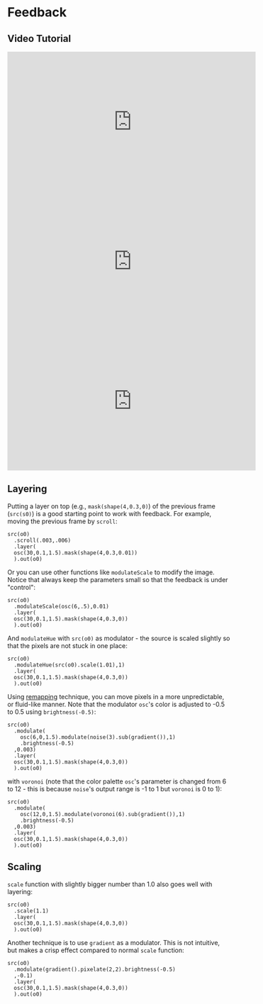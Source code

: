 Feedback
========

Video Tutorial
--------

<iframe width="560" height="315" src="https://www.youtube.com/embed/m-Q7b82Y9Mk" title="YouTube video player" frameborder="0" allow="accelerometer; autoplay; clipboard-write; encrypted-media; gyroscope; picture-in-picture" allowfullscreen></iframe>

<iframe width="560" height="315" src="https://www.youtube.com/embed/U5Li6n_zKlE" title="YouTube video player" frameborder="0" allow="accelerometer; autoplay; clipboard-write; encrypted-media; gyroscope; picture-in-picture" allowfullscreen></iframe>

<iframe width="560" height="315" src="https://www.youtube.com/embed/ZpyZgq5YM6w" title="YouTube video player" frameborder="0" allow="accelerometer; autoplay; clipboard-write; encrypted-media; gyroscope; picture-in-picture" allowfullscreen></iframe>


Layering
--------

Putting a layer on top (e.g., `mask(shape(4,0.3,0)`) of the previous frame (`src(s0)`) is a good starting point to work with feedback. For example, moving the previous frame by `scroll`:

```hydra
src(o0)
  .scroll(.003,.006)
  .layer(
  osc(30,0.1,1.5).mask(shape(4,0.3,0.01))
  ).out(o0)
```

Or you can use other functions like `modulateScale` to modify the image. Notice that always keep the parameters small so that the feedback is under "control":

```hydra
src(o0)
  .modulateScale(osc(6,.5),0.01)
  .layer(
  osc(30,0.1,1.5).mask(shape(4,0.3,0))
  ).out(o0)
```

And `modulateHue` with `src(o0)` as modulator - the source is scaled slightly so that the pixels are not stuck in one place:

```hydra
src(o0)
  .modulateHue(src(o0).scale(1.01),1)
  .layer(
  osc(30,0.1,1.5).mask(shape(4,0.3,0))
  ).out(o0)
```

Using [remapping](colors?id=color-remapping) technique, you can move pixels in a more unpredictable, or fluid-like manner. Note that the modulator `osc`'s color is adjusted to -0.5 to 0.5 using `brightness(-0.5)`:

```hydra
src(o0)
  .modulate(
    osc(6,0,1.5).modulate(noise(3).sub(gradient()),1)
    .brightness(-0.5)
  ,0.003)
  .layer(
  osc(30,0.1,1.5).mask(shape(4,0.3,0))
  ).out(o0)
```

with `voronoi` (note that the color palette `osc`'s parameter is changed from 6 to 12 - this is because `noise`'s output range is -1 to 1 but `voronoi` is 0 to 1):

```hydra
src(o0)
  .modulate(
    osc(12,0,1.5).modulate(voronoi(6).sub(gradient()),1)
    .brightness(-0.5)
  ,0.003)
  .layer(
  osc(30,0.1,1.5).mask(shape(4,0.3,0))
  ).out(o0)
```

Scaling
--------

`scale` function with slightly bigger number than 1.0 also goes well with layering:

```hydra
src(o0)
  .scale(1.1)
  .layer(
  osc(30,0.1,1.5).mask(shape(4,0.3,0))
  ).out(o0)
```

Another technique is to use `gradient` as a modulator. This is not intuitive, but makes a crisp effect compared to normal `scale` function:

```hydra
src(o0)
  .modulate(gradient().pixelate(2,2).brightness(-0.5)
  ,-0.1)
  .layer(
  osc(30,0.1,1.5).mask(shape(4,0.3,0))
  ).out(o0)
```
